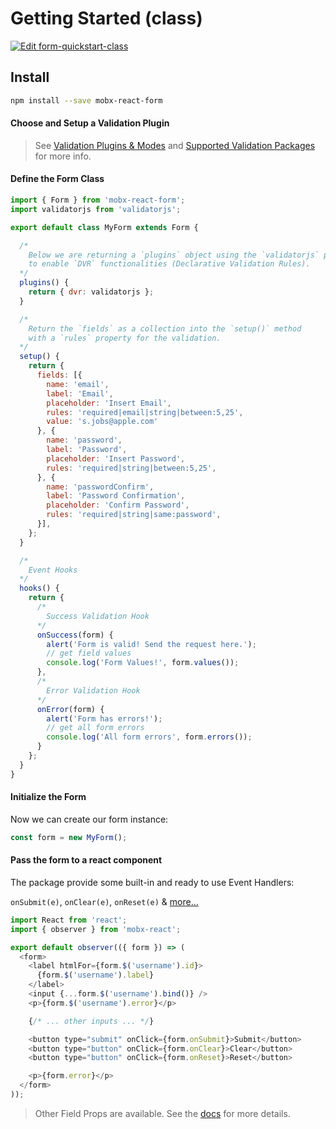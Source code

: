 # Getting Started (class)

[![Edit form-quickstart-class](https://codesandbox.io/static/img/play-codesandbox.svg)](https://codesandbox.io/s/lyj5p91x5z)

## Install

```bash
npm install --save mobx-react-form
```

#### Choose and Setup a Validation Plugin

> See [Validation Plugins & Modes](validation/plugins.html)
 and [Supported Validation Packages](validation/supported-packages.html) for more info.

#### Define the Form Class

```javascript
import { Form } from 'mobx-react-form';
import validatorjs from 'validatorjs';

export default class MyForm extends Form {

  /*
    Below we are returning a `plugins` object using the `validatorjs` package
    to enable `DVR` functionalities (Declarative Validation Rules).
  */
  plugins() {
    return { dvr: validatorjs };
  }

  /*
    Return the `fields` as a collection into the `setup()` method
    with a `rules` property for the validation.
  */
  setup() {
    return {
      fields: [{
        name: 'email',
        label: 'Email',
        placeholder: 'Insert Email',
        rules: 'required|email|string|between:5,25',
        value: 's.jobs@apple.com'
      }, {
        name: 'password',
        label: 'Password',
        placeholder: 'Insert Password',
        rules: 'required|string|between:5,25',
      }, {
        name: 'passwordConfirm',
        label: 'Password Confirmation',
        placeholder: 'Confirm Password',
        rules: 'required|string|same:password',
      }],
    };
  }

  /*
    Event Hooks
  */
  hooks() {
    return {
      /*
        Success Validation Hook
      */
      onSuccess(form) {
        alert('Form is valid! Send the request here.');
        // get field values
        console.log('Form Values!', form.values());
      },
      /*
        Error Validation Hook
      */
      onError(form) {
        alert('Form has errors!');
        // get all form errors
        console.log('All form errors', form.errors());
      }
    };
  }
}
```

#### Initialize the Form

Now we can create our form instance:

```javascript
const form = new MyForm();
```

#### Pass the form to a react component

The package provide some built-in and ready to use Event Handlers:

`onSubmit(e)`, `onClear(e)`, `onReset(e)` & [more...](events/event-handlers.html)

```javascript
import React from 'react';
import { observer } from 'mobx-react';

export default observer(({ form }) => (
  <form>
    <label htmlFor={form.$('username').id}>
      {form.$('username').label}
    </label>
    <input {...form.$('username').bind()} />
    <p>{form.$('username').error}</p>

    {/* ... other inputs ... */}

    <button type="submit" onClick={form.onSubmit}>Submit</button>
    <button type="button" onClick={form.onClear}>Clear</button>
    <button type="button" onClick={form.onReset}>Reset</button>

    <p>{form.error}</p>
  </form>
));
```

> Other Field Props are available. See the [docs](api-reference/fields-properties.html) for more details.
